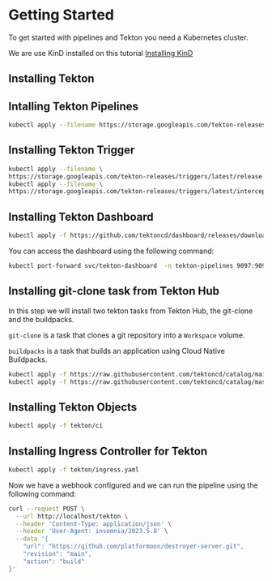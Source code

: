 # Getting Started

To get started with pipelines and Tekton you need a Kubernetes cluster.

We are use KinD installed on this tutorial [Installing KinD](../../tutorials/index.md)

## Installing Tekton

## Intalling Tekton Pipelines

```bash
kubectl apply --filename https://storage.googleapis.com/tekton-releases/pipeline/latest/release.yaml
```

## Installing Tekton Trigger

```bash
kubectl apply --filename \
https://storage.googleapis.com/tekton-releases/triggers/latest/release.yaml
kubectl apply --filename \
https://storage.googleapis.com/tekton-releases/triggers/latest/interceptors.yaml
```

## Installing Tekton Dashboard

```bash
kubectl apply -f https://github.com/tektoncd/dashboard/releases/download/v0.33.0/release.yaml
```

You can access the dashboard using the following command:

```bash
kubectl port-forward svc/tekton-dashboard  -n tekton-pipelines 9097:9097
```

## Installing git-clone task from Tekton Hub

In this step we will install two tekton tasks from Tekton Hub, the git-clone and the buildpacks.

`git-clone` is a task that clones a git repository into a `Workspace` volume.

`buildpacks` is a task that builds an application using Cloud Native Buildpacks.


```bash
kubectl apply -f https://raw.githubusercontent.com/tektoncd/catalog/main/task/git-clone/0.9/git-clone.yaml
kubectl apply -f https://raw.githubusercontent.com/tektoncd/catalog/master/task/buildpacks/0.6/buildpacks.yaml
```

## Installing Tekton Objects

```bash
kubectl apply -f tekton/ci
```

## Installing Ingress Controller for Tekton

```bash
kubectl apply -f tekton/ingress.yaml
```

Now we have a webhook configured and we can run the pipeline using the following command:

```bash
curl --request POST \
  --url http://localhost/tekton \
  --header 'Content-Type: application/json' \
  --header 'User-Agent: insomnia/2023.5.8' \
  --data '{
	"url": "https://github.com/platformoon/destroyer-server.git",
	"revision": "main",
	"action": "build"
}'
```